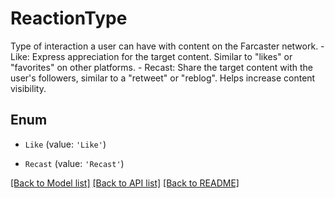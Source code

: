 # ReactionType

Type of interaction a user can have with content on the Farcaster network. - Like: Express appreciation for the target content. Similar to \"likes\" or \"favorites\" on other platforms. - Recast: Share the target content with the user\'s followers, similar to a \"retweet\" or \"reblog\". Helps increase content visibility.

## Enum

* `Like` (value: `'Like'`)

* `Recast` (value: `'Recast'`)

[[Back to Model list]](../README.md#documentation-for-models) [[Back to API list]](../README.md#documentation-for-api-endpoints) [[Back to README]](../README.md)
